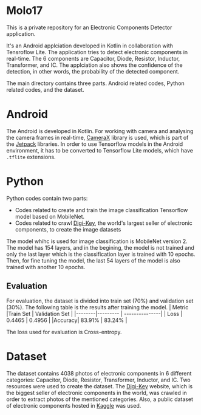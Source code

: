 # Molo17
This is a private repository for an Electronic Components Detector application.

It's an Android applciation developed in Kotlin in collaboration with Tensroflow Lite. The application tries to detect electronic components in real-time. The 6 components are Capacitor, Diode, Resistor, Inductor, Transformer, and IC. The applciation also shows the confidence of the detection, in other words, the probability of the detected component.

The main directory contains three parts. Android related codes, Python related codes, and the dataset.

# Android
The Android is developed in Kotlin. For working with camera and analysing the camera frames in real-time, [CameraX] library is used, which is part of the [Jetpack] libraries. In order to use Tensorflow models in the Android environment, it has to be converted to Tensorflow Lite models, which have `.tflite` extensions.

# Python
Python codes contain two parts:
- Codes related to create and train the image classification Tensorflow model based on MobileNet.
- Codes related to crawl [Digi-Key], the world's largest seller of electronic components, to create the image datasets

The model whihc is used for image classification is MobileNet version 2. The model has 154 layers, and in the begining, the model is not trained and only the last layer which is the classification layer is trained with 10 epochs. Then, for fine tuning the model, the last 54 layers of the model is also trained with another 10 epochs.
## Evaluation
For evaluation, the dataset is divided into train set (70%) and validation set (30%). The following table is the results after training the model.
| Metric |Train Set | Validation Set |
|--------|--------- | ---------------|
|  Loss  | 0.4465   |  0.4956        |
|Accuracy| 83.91%   |  83.24%        |

The loss used for evaluation is Cross-entropy. 

# Dataset
The dataset contains 4038 photos of electronic components in 6 different categories: Capacitor, Diode, Resistor, Transformer, Inductor, and IC.
Two resources were used to create the dataset. The [Digi-Key] website, which is the biggest seller of electronic components in the world, was crawled in order to extract photos of the mentioned categories. Also, a public dataset of electronic components hosted in [Kaggle] was used.

[CameraX]: <https://developer.android.com/training/camerax>
[Jetpack]: <https://developer.android.com/jetpack>
[Kaggle]: <https://www.kaggle.com/aryaminus/electronic-components>
[Digi-Key]: <https://www.digikey.com/>
